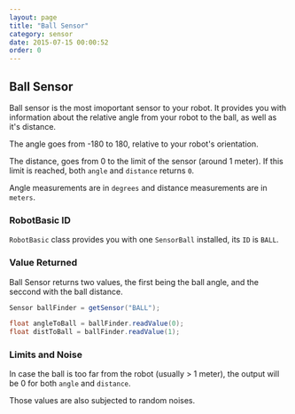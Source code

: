```yaml
---
layout: page
title: "Ball Sensor"
category: sensor
date: 2015-07-15 00:00:52
order: 0
---
```

## Ball Sensor

Ball sensor is the most imoportant sensor to your robot. It provides you with information
about the relative angle from your robot to the ball, as well as it's distance.

The angle goes from -180 to 180, relative to your robot's orientation.

The distance, goes from 0 to the limit of the sensor (around 1 meter). If this limit is reached,
both `angle` and `distance` returns `0`.

Angle measurements are in `degrees` and distance measurements are in `meters`.

### RobotBasic ID

`RobotBasic` class provides you with one `SensorBall` installed, its `ID` is `BALL`.

### Value Returned

Ball Sensor returns two values, the first being the ball angle, and the seccond with the
ball distance.

```java
Sensor ballFinder = getSensor("BALL");

float angleToBall = ballFinder.readValue(0);
float distToBall = ballFinder.readValue(1);
```

### Limits and Noise

In case the ball is too far from the robot (usually > 1 meter), the output will be 0 for both
`angle` and `distance`.

Those values are also subjected to random noises.